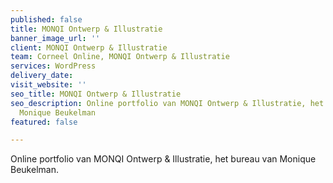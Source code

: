 ```yaml
---
published: false
title: MONQI Ontwerp & Illustratie
banner_image_url: ''
client: MONQI Ontwerp & Illustratie
team: Corneel Online, MONQI Ontwerp & Illustratie
services: WordPress
delivery_date: 
visit_website: ''
seo_title: MONQI Ontwerp & Illustratie
seo_description: Online portfolio van MONQI Ontwerp & Illustratie, het bureau van
  Monique Beukelman
featured: false

---
```

Online portfolio van MONQI Ontwerp & Illustratie, het bureau van Monique Beukelman.